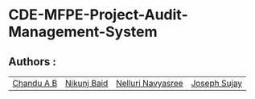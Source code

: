 # CDE-MFPE-Project-Audit-Management-System

## Authors :

<table>
    <tr>
        <td>
            <a href="https://github.com/Chandu-A-B">Chandu A B</a>
        </td>
        <td>
            <a href="https://github.com/NIks3s">Nikunj Baid</a>
        </td>
        <td>
            <a href="https://github.com/Navyachowdary9908">Nelluri Navyasree</a>
        </td>
        <td>
            <a href="https://github.com/JosephSujay">Joseph Sujay</a>
        </td>
    </tr>
</table>

